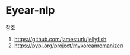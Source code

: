 # Eyear-nlp

참조
1. https://github.com/jamesturk/jellyfish
2. https://pypi.org/project/mykoreanromanizer/
